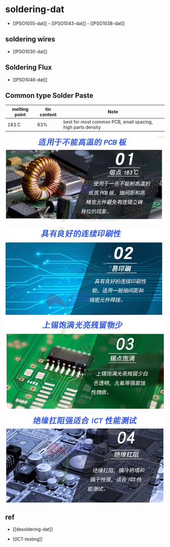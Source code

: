 
# soldering-dat

- [[PSO1055-dat]] - [[PSO1043-dat]] - [[PSO1038-dat]]


## soldering wires 

- [[PSO1030-dat]]

## Soldering Flux 

- [[PSO1046-dat]]



## Common type Solder Paste 

| melting point | tin content | Note                                                        |
| ------------- | ----------- | ----------------------------------------------------------- |
| 183 C         | 63%         | best for most common PCB, small spacing, high parts density |


![](2024-02-17-16-19-00.png)

![](2024-02-17-16-20-20.png)

![](2024-02-17-16-20-38.png)

![](2024-02-17-16-20-49.png)




## ref 

- [[desoldering-dat]]

- [[ICT-testing]]